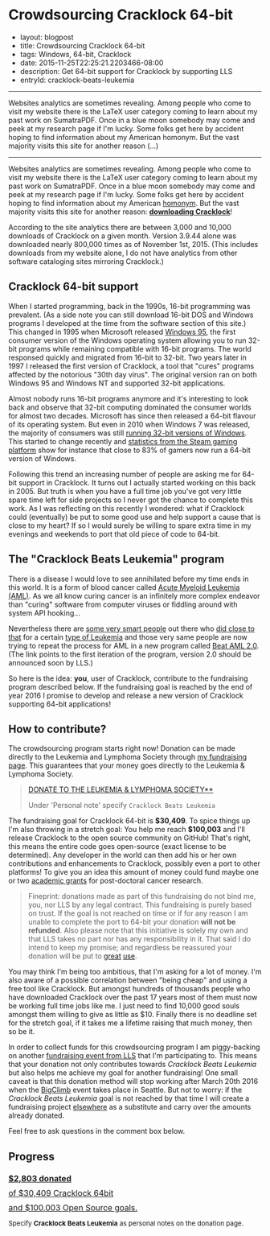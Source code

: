 # Crowdsourcing Cracklock 64-bit

- layout: blogpost
- title: Crowdsourcing Cracklock 64-bit
- tags: Windows, 64-bit, Cracklock
- date: 2015-11-25T22:25:21.2203466-08:00
- description: Get 64-bit support for Cracklock by supporting LLS
- entryId: cracklock-beats-leukemia

----------------------------------------------------------------------------------------------------

Websites analytics are sometimes revealing. Among people who come to visit my website there is the LaTeX user category coming to learn about my past work on SumatraPDF. Once in a blue moon somebody may come and peek at my research page if I'm lucky. Some folks get here by accident hoping to find information about my American homonym. But the vast majority visits this site for another reason (...)

----------------------------------------------------------------------------------------------------

Websites analytics are sometimes revealing. Among people who come to visit my website there is the LaTeX user category coming to learn about my past work on SumatraPDF. Once in a blue moon somebody may come and peek at my research page if I'm lucky. Some folks get here by accident hoping to find information about my American [homonym](https://en.wikipedia.org/wiki/William_Blum). But the vast majority visits this site for another reason: [**downloading Cracklock**](../../software/cracklock/)!

According to the site analytics there are between 3,000 and 10,000 downloads of Cracklock on a given month. Version 3.9.44 alone was downloaded nearly 800,000 times as of November 1st, 2015. (This includes downloads from my website alone, I do not have analytics from other software cataloging sites mirroring Cracklock.)

## Cracklock 64-bit support

When I started programming, back in the 1990s, 16-bit programming was prevalent. (As a side note you can still download 16-bit DOS and Windows programs I developed at the time from the software section of this site.) This changed in 1995 when Microsoft released [Windows 95](https://en.wikipedia.org/wiki/Windows_95), the first consumer version of the Windows operating system allowing you to run 32-bit programs while remaining compatible with 16-bit programs. The world responsed quickly and migrated from 16-bit to 32-bit. Two years later in 1997  I released the first version of Cracklock, a tool that "cures" programs affected by the notorious "30th day virus".
The original version ran on both Windows 95 and Windows NT and supported 32-bit applications.

Almost nobody runs 16-bit programs anymore and it's interesting to look back and observe that 32-bit computing dominated the consumer worlds for almost two decades. Microsoft has since then released a 64-bit flavour of its operating system. But even in 2010 when Windows 7 was released, the majority of consumers was still [running 32-bit versions of Windows](http://blogs.windows.com/windowsexperience/2010/07/08/64-bit-momentum-surges-with-windows-7/). This started to change recently and [statistics from the Steam gaming platform](http://store.steampowered.com/hwsurvey) show for instance that close to 83% of gamers now run a 64-bit version of Windows.

Following this trend an increasing number of people are asking me for 64-bit support in Cracklock. It turns out I actually started working on this back in 2005. But truth is when you have a full time job you've got very little spare time left for side projects so I never got the chance to complete this work.
As I was reflecting on this recently I wondered: what if Cracklock could (eventually) be put to some good use and help support a cause that is close to my heart? If so I would surely be willing to spare extra time in my evenings and weekends to port that old piece of code to 64-bit.

## The "Cracklock Beats Leukemia" program
There is a disease I would love to see annihilated before my time ends in this world. It is a form of blood cancer called [Acute Myeloid Leukemia (AML)](https://www.lls.org/leukemia/acute-myeloid-leukemia?src1=20032&src2=). As we all know curing cancer is an infinitely more complex endeavor than "curing" software from computer viruses or fiddling around with system API hooking...

Nevertheless there are [some very smart people](http://www.cmleukemia.com/dr-brian-druker.html) out there who [did close to that](http://www.nature.com/scitable/topicpage/Gleevec-the-Breakthrough-in-Cancer-Treatment-565) for a certain [type of Leukemia](https://en.wikipedia.org/wiki/Chronic_myelogenous_leukemia) and those very same people are now trying to repeat the process for AML in a new program called [Beat AML 2.0](http://www.lls.org/beat-aml). (The link points to the first iteration of the program, version 2.0 should be announced soon by LLS.)

So here is the idea: **you**, user of Cracklock, contribute to the fundraising program described below. If the fundraising goal is reached by the end of year 2016 I promise to develop and release a new version of Cracklock supporting 64-bit applications!


## How to contribute?

The crowdsourcing program starts right now! Donation can be made directly to the Leukemia and Lymphoma Society through [my fundraising page](http://www.llswa.org/site/TR/Events/BigClimb?px=1696060&pg=personal&fr_id=1510). This guarantees that your money goes directly to the Leukemia & Lymphoma Society.

> [DONATE TO THE LEUKEMIA & LYMPHOMA SOCIETY**](https://secure3.convio.net/llswa/site/Donation2?df_id=2220&PROXY_ID=1696060&PROXY_TYPE=20&FR_ID=1510)
>
> Under 'Personal note' specify `Cracklock Beats Leukemia`
>

The fundraising goal for Cracklock 64-bit is **$30,409**. To spice things up I'm also throwing in a stretch goal: You help me reach **\$100,003** and I'll release Cracklock to the open source community on GitHub! That's right, this means the entire code goes open-source (exact license to be determined). Any developer in the world can then add his or her own contributions and enhancements to Cracklock, possibly even a port to other platforms!
To give you an idea this amount of money could fund maybe one or two [academic grants](http://www.lls.org/research/career-development-program?src1=22051&src2=) for post-doctoral cancer research.


> Fineprint: donations made as part of this fundraising do not bind me, you, nor LLS by any legal contract. This fundraising is purely based on trust. If the goal is not reached on time or if for any reason I am unable to complete the port to 64-bit your donation **will not be refunded**. Also please note that this initiative is solely my own and that LLS takes no part nor has any responsibility in it.
That said I do intend to keep my promise; and regardless be reassured your donation will be put to [great](http://www.lls.org/academic-grants) [use](http://www.lls.org/therapy-acceleration-program).

You may think I'm being too ambitious, that I'm asking for a lot of money.
I'm also aware of a possible correlation between "being cheap" and using a free tool like Cracklock.
But amongst hundreds of thousands people who have downloaded Cracklock over the past 17 years most of them must now be working full time jobs like me. I just need to find 10,000 good souls amongst them willing to give as little as \$10.
Finally there is no deadline set for the stretch goal, if it takes me a lifetime raising that much money, then so be it.

In order to collect funds for this crowdsourcing program I am piggy-backing on another [fundraising event from LLS](http://www.llswa.org/site/TR/Events/BigClimb?px=1696060&pg=personal&fr_id=1510) that I'm participating to. This means that your donation not only contributes towards _Cracklock Beats Leukemia_ but also helps me achieve my goal for another fundraising! One small caveat is that this donation method will stop working after March 20th 2016 when the [BigClimb](http://www.llswa.org/site/PageNavigator/bc_home.html) event takes place in Seattle. But not to worry: if the _Cracklock Beats Leukemia_ goal is not reached by that time I will create a fundraising project [elsewhere](http://www.ulule.com/) as a substitute and carry over the amounts already donated.

Feel free to ask questions in the comment box below.

## Progress

<div class="progress progress-striped"
style="width:500px; height:85px; margin-bottom:10px;">
    <div class="progress-bar" role="progressbar" style="width: 9.22%; font-size:medium; line-height:1.8">
      <a href="https://secure3.convio.net/llswa/site/Donation2?df_id=2220&PROXY_ID=1696060&PROXY_TYPE=20&FR_ID=1510">
      <div style="width:500px">
        <b>$2,803 donated</b>
        <br/>
        <font size>
        of $30,409 Cracklock 64bit
        <br/>
        and $100,003 Open Source goals.
        </font>
      </div>
      </a>
    </div>
</div>
<div style="font-size:small; width:500px; margin-bottom:50px;">
Specify <b>Cracklock Beats Leukemia</b> as  personal notes on the donation page.</i>
</div>
<br/>

<!--
Donations:
$50
$50
$1,469 BigClimb 2015
$1,234 BigClimb 2015 Lily
====
$2,803 => %9.22
-->
